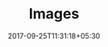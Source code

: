 ---
title: "Images"
date: 2017-09-25T11:31:18+05:30
layout: images
property: "Riverfront"

qcstatus:
 submitted: true
---